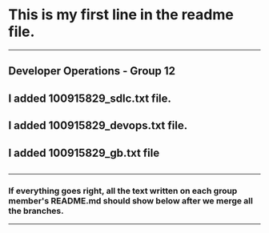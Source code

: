 # This is my first line in the readme file.

---

## Developer Operations - Group 12

<h2>I added 100915829_sdlc.txt file.<h2>
<h2>I added 100915829_devops.txt file.<h2>
<h2>I added 100915829_gb.txt file<h2>

---

### If everything goes right, all the text written on each group member's README.md should show below after we merge all the branches.

---

